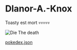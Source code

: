 # Dlanor-A.-Knox
 Toasty est mort 💀💀💀💀💀

![Die The death](https://64.media.tumblr.com/tumblr_m2j3drLtAw1r13fhoo1_r2_500.gifv)

[pokedex.json](https://github.com/fanzeyi/pokemon.json)
